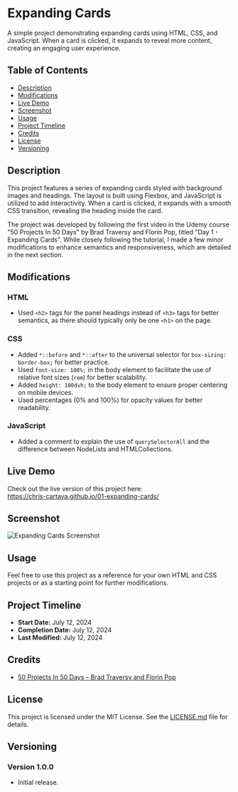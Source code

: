 # Expanding Cards

A simple project demonstrating expanding cards using HTML, CSS, and JavaScript. When a card is clicked, it expands to reveal more content, creating an engaging user experience.

## Table of Contents
- [Description](#description)
- [Modifications](#modifications)
- [Live Demo](#live-demo)
- [Screenshot](#screenshot)
- [Usage](#usage)
- [Project Timeline](#project-timeline)
- [Credits](#credits)
- [License](#license)
- [Versioning](#versioning)

## Description

This project features a series of expanding cards styled with background images and headings. The layout is built using Flexbox, and JavaScript is utilized to add interactivity. When a card is clicked, it expands with a smooth CSS transition, revealing the heading inside the card.

The project was developed by following the first video in the Udemy course "50 Projects In 50 Days" by Brad Traversy and Florin Pop, titled "Day 1 - Expanding Cards". While closely following the tutorial, I made a few minor modifications to enhance semantics and responsiveness, which are detailed in the next section.



## Modifications

### HTML

- Used `<h2>` tags for the panel headings instead of `<h3>` tags for better semantics, as there should typically only be one `<h1>` on the page.

### CSS

- Added `*::before` and `*::after` to the universal selector for `box-sizing: border-box;` for better practice.
- Used `font-size: 100%;` in the body element to facilitate the use of relative font sizes (`rem`) for better scalability.
- Added `height: 100dvh;` to the body element to ensure proper centering on mobile devices.
- Used percentages (0% and 100%) for opacity values for better readability.

### JavaScript

- Added a comment to explain the use of `querySelectorAll` and the difference between NodeLists and HTMLCollections.



## Live Demo

Check out the live version of this project here:<br>
<a 
  href="https://chris-cartaya.github.io/01-expanding-cards/" 
  target="_blank">https://chris-cartaya.github.io/01-expanding-cards/</a>

## Screenshot

![Expanding Cards Screenshot](path-to-screenshot.png)

## Usage

Feel free to use this project as a reference for your own HTML and CSS projects or as a starting point for further modifications.

## Project Timeline

- **Start Date:** July 12, 2024
- **Completion Date:** July 12, 2024
- **Last Modified:** July 12, 2024

## Credits

- [50 Projects In 50 Days &ndash; Brad Traversy and Florin Pop](https://www.udemy.com/course/50-projects-50-days/?couponCode=LETSLEARNNOWPP)

## License

This project is licensed under the MIT License. See the [LICENSE.md](./LICENSE.md) file for details.

## Versioning

### Version 1.0.0
- Initial release.
